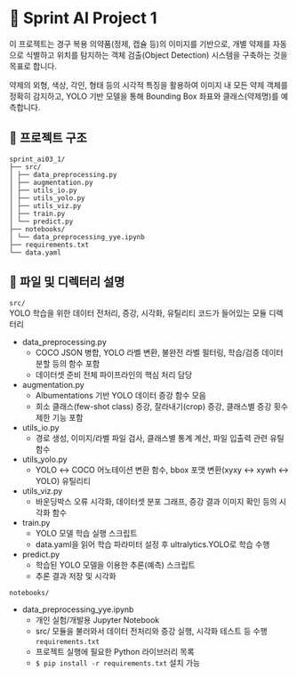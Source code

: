 # 🏥 Sprint AI Project 1
이 프로젝트는 경구 복용 의약품(정제, 캡슐 등)의 이미지를 기반으로, 개별 약제를 자동으로 식별하고 위치를 탐지하는 객체 검출(Object Detection) 시스템을 구축하는 것을 목표로 합니다.  

약제의 외형, 색상, 각인, 형태 등의 시각적 특징을 활용하여 이미지 내 모든 약제 객체를 정확히 감지하고, YOLO 기반 모델을 통해 Bounding Box 좌표와 클래스(약제명)를 예측합니다.

## 📂 프로젝트 구조
```
sprint_ai03_1/
├── src/
│ ├── data_preprocessing.py
│ ├── augmentation.py
│ ├── utils_io.py
│ ├── utils_yolo.py
│ ├── utils_viz.py
│ ├── train.py
│ └── predict.py
├── notebooks/
│ └── data_preprocessing_yye.ipynb
├── requirements.txt
└── data.yaml
```

## 📁 파일 및 디렉터리 설명
`src/`  
YOLO 학습을 위한 데이터 전처리, 증강, 시각화, 유틸리티 코드가 들어있는 모듈 디렉터리
- data_preprocessing.py
    - COCO JSON 병합, YOLO 라벨 변환, 불완전 라벨 필터링, 학습/검증 데이터 분할 등의 함수 포함
    - 데이터셋 준비 전체 파이프라인의 핵심 처리 담당
- augmentation.py
    - Albumentations 기반 YOLO 데이터 증강 함수 모음
    - 희소 클래스(few-shot class) 증강, 잘라내기(crop) 증강, 클래스별 증강 횟수 제한 기능 포함
- utils_io.py
    - 경로 생성, 이미지/라벨 파일 검사, 클래스별 통계 계산, 파일 입출력 관련 유틸 함수
- utils_yolo.py
    - YOLO ↔ COCO 어노테이션 변환 함수, bbox 포맷 변환(xyxy ↔ xywh ↔ YOLO) 유틸리티
- utils_viz.py
    - 바운딩박스 오류 시각화, 데이터셋 분포 그래프, 증강 결과 이미지 확인 등의 시각화 함수
- train.py
    - YOLO 모델 학습 실행 스크립트
    - data.yaml을 읽어 학습 파라미터 설정 후 ultralytics.YOLO로 학습 수행
- predict.py
    - 학습된 YOLO 모델을 이용한 추론(예측) 스크립트
    - 추론 결과 저장 및 시각화

`notebooks/`
- data_preprocessing_yye.ipynb
    - 개인 실험/개발용 Jupyter Notebook
    - src/ 모듈을 불러와서 데이터 전처리와 증강 실행, 시각화 테스트 등 수행
`requirements.txt`
    - 프로젝트 실행에 필요한 Python 라이브러리 목록
    - `$ pip install -r requirements.txt` 설치 가능
